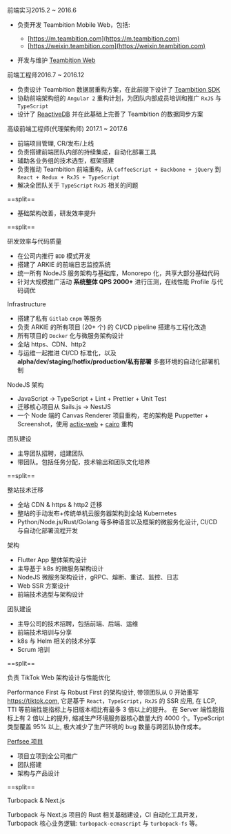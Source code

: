 <block class="experience-block">
  <p><span class="experience-sub-title">前端实习</span><span class="experience-sub-time">2015.2 ~ 2016.6</span></p>
</block>

- 负责开发 Teambition Mobile Web，包括:

  - [https://m.teambition.com](https://m.teambition.com)
  - [https://weixin.teambition.com](https://weixin.teambition.com)

- 开发与维护 [Teambition Web](https://www.teambition.com/projects)

<block class="experience-block">
  <p><span class="experience-sub-title">前端工程师</span><span class="experience-sub-time">2016.7 ~ 2016.12</span></p>
</block>

- 负责设计 Teambition 数据层重构方案，在此前提下设计了 [Teambition SDK](https://github.com/teambition/teambition-sdk)
- 协助前端架构组的 `Angular 2` 重构计划，为团队内部成员培训和推广 `RxJS` 与 `TypeScript`
- 设计了 [ReactiveDB](https://github.com/reactivedb/core) 并在此基础上完善了 Teambition 的数据同步方案

<block class="experience-block">
  <p>
    <span class="experience-sub-title">
      高级前端工程师(代理架构师)
    </span>
    <span class="experience-sub-time">
      2017.1 ~ 2017.6
    </span>
  </p>
</block>

- 前端项目管理, CR/发布/上线
- 负责搭建前端团队内部的持续集成，自动化部署工具
- 辅助各业务组的技术选型，框架搭建
- 负责推动 Teambition 前端重构，从 `CoffeeScript + Backbone + jQuery` 到 `React + Redux + RxJS + TypeScript`
- 解决全团队关于 `TypeScript` `RxJS` 相关的问题

==split==

- 基础架构改善，研发效率提升

==split==

<block class="experience-block">
  <p><span class="experience-sub-title">研发效率与代码质量</span></p>
</block>

- 在公司内推行 `BDD` 模式开发
- 搭建了 ARKIE 的前端日志监控系统
- 统一所有 NodeJS 服务架构与基础库，Monorepo 化，共享大部分基础代码
- 针对大规模推广活动 **系统整体 QPS 2000+** 进行压测，在线性能 Profile 与代码调优

<block class="experience-block">
  <p><span class="experience-sub-title">Infrastructure</span></p>
</block>

- 搭建了私有 `Gitlab` `cnpm` 等服务
- 负责 ARKIE 的所有项目 (20+ 个) 的 CI/CD pipeline 搭建与工程化改造
- 所有项目的 `Docker` 化与微服务架构设计
- 全站 https、CDN、http2
- 与运维一起推进 CI/CD 标准化，以及 **alpha/dev/staging/hotfix/production/私有部署** 多套环境的自动化部署机制

<block class="experience-block">
  <p><span class="experience-sub-title">NodeJS 架构</span></p>
</block>

- JavaScript -> TypeScript + Lint + Prettier + Unit Test
- 迁移核心项目从 Sails.js -> NestJS
- 一个 Node 端的 Canvas Renderer 项目重构，老的架构是 Puppetter + Screenshot，使用 [actix-web](https://github.com/actix/actix-web) + [cairo](https://github.com/gtk-rs/cairo) 重构

<block class="experience-block">
  <p><span class="experience-sub-title">团队建设</span></p>
</block>

- 主导团队招聘，组建团队
- 带团队。包括任务分配，技术输出和团队文化培养

==split==

<block class="experience-block">
  <p><span class="experience-sub-title">整站技术迁移</span></p>
</block>

- 全站 CDN & https & http2 迁移
- 整站的手动发布+传统单机云服务器架构到全站 Kubernetes
- Python/Node.js/Rust/Golang 等多种语言以及框架的微服务化设计, CI/CD 与自动化部署流程开发

<block class="experience-block">
  <p><span class="experience-sub-title">架构</span></p>
</block>

- Flutter App 整体架构设计
- 主导基于 k8s 的微服务架构设计
- NodeJS 微服务架构设计，gRPC、熔断、重试、监控、日志
- Web SSR 方案设计
- 前端技术选型与架构设计

<block class="experience-block">
  <p><span class="experience-sub-title">团队建设</span></p>
</block>

- 主导公司的技术招聘，包括前端、后端、运维
- 前端技术培训与分享
- k8s 与 Helm 相关的技术分享
- Scrum 培训

==split==

<block class="experience-block">
  <p><span class="experience-sub-title">负责 TikTok Web 架构设计与性能优化</span></p>
</block>

Performance First 与 Robust First 的架构设计, 带领团队从 0 开始重写 https://tiktok.com, 它是基于 `React`，`TypeScript`，`RxJS` 的 SSR 应用, 在 LCP, TTI 等前端性能指标上与旧版本相比有最多 3 倍以上的提升。
在 Server 端性能指标上有 2 倍以上的提升, 缩减生产环境服务器核心数量大约 4000 个。TypeScript 类型覆盖 95% 以上, 极大减少了生产环境的 bug 数量与跨团队协作成本。

<block class="experience-block">
  <a href="https://perfsee.com/"><p><span class="experience-sub-title">Perfsee 项目</span></p></a>
</block>

- 项目立项到全公司推广
- 团队搭建
- 架构与产品设计

==split==

<block class="experience-block">
  <p><span class="experience-sub-title">Turbopack & Next.js</span></p>
</block>

Turbopack 与 Next.js 项目的 Rust 相关基础建设，CI 自动化工具开发，Turbopack 核心业务逻辑: `turbopack-ecmascript` 与 `turbopack-fs` 等。